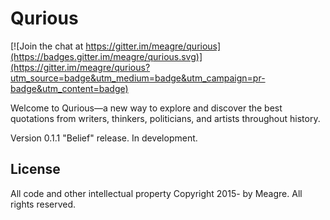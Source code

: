 # Qurious

[![Join the chat at https://gitter.im/meagre/qurious](https://badges.gitter.im/meagre/qurious.svg)](https://gitter.im/meagre/qurious?utm_source=badge&utm_medium=badge&utm_campaign=pr-badge&utm_content=badge)

Welcome to Qurious—a new way to explore and discover the best quotations from writers, thinkers, politicians, and artists throughout history.

Version 0.1.1 "Belief" release. In development.

## License

All code and other intellectual property Copyright 2015- by Meagre. All rights reserved.
